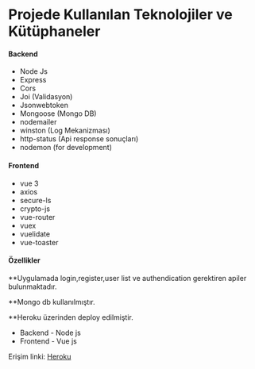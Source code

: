 # Projede Kullanılan Teknolojiler ve Kütüphaneler


#### Backend
- Node Js
- Express
- Cors
- Joi (Validasyon)
- Jsonwebtoken
- Mongoose (Mongo DB)
- nodemailer
- winston (Log Mekanizması)
- http-status (Api response sonuçları)
- nodemon (for development)



#### Frontend
- vue 3
- axios
- secure-ls
- crypto-js
- vue-router
- vuex
- vuelidate
- vue-toaster



#### Özellikler 

**Uygulamada login,register,user list ve authendication gerektiren apiler bulunmaktadır.

**Mongo db kullanılmıştır.

**Heroku üzerinden deploy edilmiştir.

- Backend    - Node js
- Frontend   - Vue js

Erişim linki: [Heroku](https://crypto-exchange-js-challenge.herokuapp.com/) 


